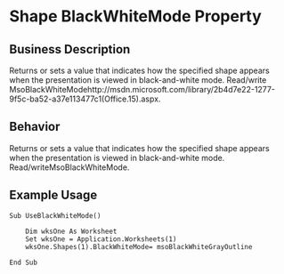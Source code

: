 # Shape BlackWhiteMode Property

## Business Description
Returns or sets a value that indicates how the specified shape appears when the presentation is viewed in black-and-white mode. Read/write MsoBlackWhiteModehttp://msdn.microsoft.com/library/2b4d7e22-1277-9f5c-ba52-a37e113477c1(Office.15).aspx.

## Behavior
Returns or sets a value that indicates how the specified shape appears when the presentation is viewed in black-and-white mode. Read/writeMsoBlackWhiteMode.

## Example Usage
```vba
Sub UseBlackWhiteMode() 
 
    Dim wksOne As Worksheet 
    Set wksOne = Application.Worksheets(1) 
    wksOne.Shapes(1).BlackWhiteMode= msoBlackWhiteGrayOutline 
 
End Sub
```